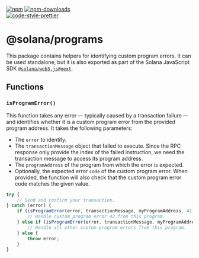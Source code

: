 [![npm][npm-image]][npm-url]
[![npm-downloads][npm-downloads-image]][npm-url]
<br />
[![code-style-prettier][code-style-prettier-image]][code-style-prettier-url]

[code-style-prettier-image]: https://img.shields.io/badge/code_style-prettier-ff69b4.svg?style=flat-square
[code-style-prettier-url]: https://github.com/prettier/prettier
[npm-downloads-image]: https://img.shields.io/npm/dm/@solana/programs/next.svg?style=flat
[npm-image]: https://img.shields.io/npm/v/@solana/programs/next.svg?style=flat
[npm-url]: https://www.npmjs.com/package/@solana/programs/v/next

# @solana/programs

This package contains helpers for identifying custom program errors. It can be used standalone, but it is also exported as part of the Solana JavaScript SDK [`@solana/web3.js@next`](https://github.com/anza-xyz/solana-web3.js/tree/main/packages/library).

## Functions

### `isProgramError()`

This function takes any error — typically caused by a transaction failure — and identifies whether it is a custom program error from the provided program address. It takes the following parameters:

-   The `error` to identify.
-   The `transactionMessage` object that failed to execute. Since the RPC response only provide the index of the failed instruction, we need the transaction message to access its program address.
-   The `programAddress` of the program from which the error is expected.
-   Optionally, the expected error `code` of the custom program error. When provided, the function will also check that the custom program error code matches the given value.

```ts
try {
    // Send and confirm your transaction.
} catch (error) {
    if (isProgramError(error, transactionMessage, myProgramAddress, 42)) {
        // Handle custom program error 42 from this program.
    } else if (isProgramError(error, transactionMessage, myProgramAddress)) {
        // Handle all other custom program errors from this program.
    } else {
        throw error;
    }
}
```
